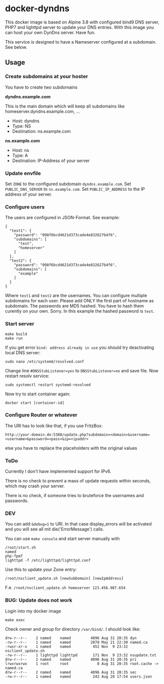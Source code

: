 # docker-dyndns

This docker image is based on Alpine 3.8 with configured bind9 DNS server, PHP7
and lighttpd server to update your DNS entries. With this image you can
host your own DynDns server. Have fun.

This service is designed to have a Nameserver configured
at a subdomain. See below.

## Usage

### Create subdomains at your hoster

You have to create two subdomains

**dyndns.example.com**

This is the main domain which will keep all subdomains
like homeserver.dyndns.example.com, ...

* Host: dyndns
* Type: NS
* Destination: ns.example.com

**ns.example.com**

* Host: ns
* Type: A
* Destination: IP-Address of your server

### Update envfile

Set `ZONE` to the configured subdomain `dyndns.example.com`.
Set `PUBLIC_DNS_SERVER` to `ns.example.com`.
Set `PUBLIC_IP_ADDRESS` to the IP address of your server.

### Configure users

The users are configured in JSON-Format. See example:

```
{
  "test1": {
    "password": "098f6bcd4621d373cade4e832627b4f6",
    "subdomains": [
      "test",
      "homeserver"
    ]
  },
  "test2": {
    "password": "098f6bcd4621d373cade4e832627b4f6",
    "subdomains": [
      "example"
    ]
  }
}
```

Where `test1` and `test2` are the usernames. You can configure multiple subdomains
for each user. Please add ONLY the first part of hostname as subdomain. The passwords are 
MD5 hashed. You have to hash them curently on your own. Sorry. In this example the hashed
password is `test`.

### Start server

```
make build
make run
```

If you get error `bind: address already in use` you should try deactivating local DNS server:

```
sudo nano /etc/systemd/resolved.conf
```

Change line `#DNSStubListener=yes` to `DNSStubListener=no` and save file. Now restart resolv service:

```
sudo systemctl restart systemd-resolved
```

Now try to start container again:

`docker start [container-id]`

### Configure Router or whatever

The URI has to look like that, if you use FritzBox:

`http://your-domain.de:5380/update.php?subdomain=<domain>&username=<username>&password=<pass>&ip=<ipaddr>`

else you have to replace the placeholders with the original values

### ToDo

Currently I don't have implemented support for IPv6.

There is no check to prevent a mass of update requests within seconds, which may crash your server.

There is no check, if someone tries to bruteforce the usernames and passwords.

### DEV

You can add `&debug=1` to URI. In that case display_errors will be activated
and you will see all mit die('ErrorMessage') calls.

You can use `make console` and start server manually with
```
/root/start.sh
named
php-fpm7
lighttpd -f /etc/lighttpd/lighttpd.conf
```

Use this to update your Zone entry:
```
/root/nsclient_update.sh [newSubDomain] [newIpAddress]
```

F.e. `/root/nsclient_update.sh homeserver 123.456.987.654`

### BUG: Update does not work

Login into my docker image

```
make exec
```

Check owner and group for directory `/var/bind/`. I should look like:

```
drw-r--r--    2 named    named         4096 Aug 31 20:35 dyn
-rw-r--r--    1 named    named         2878 May 21 22:30 named.ca
-rwxr-xr-x    1 named    named          452 Nov  9 23:32 nsclient_update.sh
-rw-r--r--    1 lighttpd lighttpd       171 Nov  9 23:32 nsupdate.txt
drw-r--r--    2 named    named         4096 Aug 31 20:35 pri
lrwxrwxrwx    1 root     root             8 Aug 31 20:35 root.cache -> named.ca
drw-r--r--    2 named    named         4096 Aug 31 20:35 sec
-rw-r--r--    1 named    named          242 Aug 28 17:54 users.json
```
